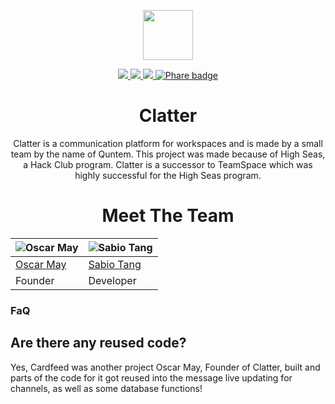 <p align="center">
  <img src="https://clatter.quntem.co.uk/client/global/favicon.png" width="80" height="80">
</p>

<p align="center">
  <a href="https://github.com/Quntem/Clatter/releases">
    <img src="https://img.shields.io/github/v/release/Quntem/Clatter?style=for-the-badge">
  </a>
  <a href="#">
    <img src="https://img.shields.io/github/stars/Quntem/Clatter?style=for-the-badge">
  </a>

  <a href="https://github.com/Quntem/Clatter/blob/main/LICENSE">
    <img src="https://img.shields.io/github/license/Quntem/Clatter?style=for-the-badge">
  </a>

  <a href="https://clatter.status.phare.io" target="_blank" rel="noopener">
    <img src="https://img.shields.io/endpoint?url=https%3A%2F%2Fclatter.status.phare.io%2Fshield-badges%2Favailability.json&style=for-the-badge" loading="lazy" alt="Phare badge">
  </a>
</p>

<h1 align="center">
  Clatter
</h1>

<p align="center">
  Clatter is a communication platform for workspaces and is made by a small team by the name of Quntem. This project was made because of High Seas, a Hack Club program. Clatter is a successor to TeamSpace which was highly successful for the High Seas program.
</p>

<h1 align="center">
  Meet The Team
</h1>

<!-- GITHUB CODE -->

| ![Oscar May](https://avatars.githubusercontent.com/u/67429870?v=4) | ![Sabio Tang](https://avatars.githubusercontent.com/u/124608899?v=4)
| --- | --- |
| [Oscar May](https://github.com/oscarmayreal) | [Sabio Tang](https://github.com/sabioofficial)
| Founder | Developer |

### FaQ
## Are there any reused code?
Yes, Cardfeed was another project Oscar May, Founder of Clatter, built and parts of the code for it got reused into the message live updating for channels, as well as some database functions!
